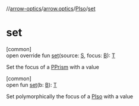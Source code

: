 //[arrow-optics](../../../index.md)/[arrow.optics](../index.md)/[PIso](index.md)/[set](set.md)

# set

[common]\
open override fun [set](set.md)(source: [S](index.md), focus: [B](index.md)): [T](index.md)

Set the focus of a [PPrism](../-p-prism/index.md) with a value

[common]\
open fun [set](set.md)(b: [B](index.md)): [T](index.md)

Set polymorphically the focus of a [PIso](index.md) with a value
